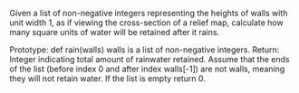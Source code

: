 Given a list of non-negative integers representing the heights of walls with unit width 1, as if viewing the cross-section of a relief map, calculate how many square units of water will be retained after it rains.

Prototype: def rain(walls)
walls is a list of non-negative integers.
Return: Integer indicating total amount of rainwater retained.
Assume that the ends of the list (before index 0 and after index walls[-1]) are not walls, meaning they will not retain water.
If the list is empty return 0.

